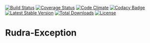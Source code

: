 [![Build Status](https://travis-ci.org/Jagepard/Rudra-Exception.svg?branch=master)](https://travis-ci.org/Jagepard/Rudra-Exception)
[![Coverage Status](https://coveralls.io/repos/github/Jagepard/Rudra-Exception/badge.svg?branch=master)](https://coveralls.io/github/Jagepard/Rudra-Exception?branch=master)
[![Code Climate](https://codeclimate.com/github/Jagepard/Rudra-Exception/badges/gpa.svg)](https://codeclimate.com/github/Jagepard/Rudra-Exception)
[![Codacy Badge](https://api.codacy.com/project/badge/Grade/35305fb32c2043b4868a968a21256d76)](https://www.codacy.com/app/Jagepard/Rudra-Exception?utm_source=github.com&amp;utm_medium=referral&amp;utm_content=Jagepard/Rudra-Exception&amp;utm_campaign=Badge_Grade)
[![Latest Stable Version](https://poser.pugx.org/rudra/exception/v/stable)](https://packagist.org/packages/rudra/exception)
[![Total Downloads](https://poser.pugx.org/rudra/exception/downloads)](https://packagist.org/packages/rudra/exception)
[![License](https://poser.pugx.org/rudra/exception/license)](https://packagist.org/packages/rudra/exception)
# Rudra-Exception
